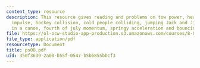 ```yaml
---
content_type: resource
description: This resource gives reading and problems on tow power, heart power, bat
  impulse, hockey collision, cold people colliding, jumping Jack and Jill, walking
  in a canoe, fourth of july momentum, springy acceleration and bouncing cheddar.
file: https://ol-ocw-studio-app-production.s3.amazonaws.com/courses/8-01l-physics-i-classical-mechanics-fall-2005/350f36392a00b55f0547b5b6855bbcf3_ps08.pdf
file_type: application/pdf
resourcetype: Document
title: ps08.pdf
uid: 350f3639-2a00-b55f-0547-b5b6855bbcf3
---
```

